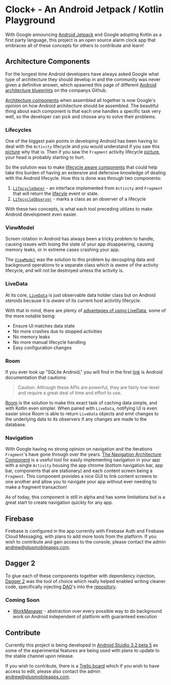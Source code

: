# Clock+ - An Android Jetpack / Kotlin Playground

With Google announcing [Android Jetpack](https://developer.android.com/jetpack/) and Google adopting Kotlin as a first party language, this project is an open source alarm clock app that embraces all of these concepts for others to contribute and learn!


## Architecture Components

For the longest time Android developers have always asked Google what type of architecture they should develop in and the community was never given a definitive answer, which spawned this page of different [Android architecture blueprints](https://github.com/googlesamples/android-architecture) on the companys Github. 

[Architecture components](https://developer.android.com/topic/libraries/architecture/) when assembled all together is now Google's *opinion* on how Android architecture should be assembled. The beautiful thing about each component is that each one handles a specific task very well, so the developer can pick and choose any to solve their problems.

### Lifecycles

One of the biggest pain points in developing Android has been having to deal with the `Activity` lifecycle and you would understand if you saw this [picture](https://developer.android.com/guide/components/activities/activity-lifecycle#alc) why that is. Then if you saw the `Fragment` activity lifecycle [picture](https://developer.android.com/guide/components/fragments#Creating), your head is probably starting to hurt. 

So the solution was to make [lifecycle aware components](https://developer.android.com/topic/libraries/architecture/lifecycle) that could help take this burden of having an extensive and defensive knowledge of dealing with the Android lifecycle. How this is done was through two components:

1. [`LifecycleOwner`](https://developer.android.com/topic/libraries/architecture/lifecycle#lco) - an interface implemented from `Activity` and `Fragment` that will return the [lifecyle](https://developer.android.com/topic/libraries/architecture/lifecycle#lc) event or state.
2. [`LifecycleObserver`](https://developer.android.com/reference/android/arch/lifecycle/LifecycleObserver) - marks a class as an observer of a lifecycle

With these two concepts, is what each tool preceding utilizes to make Android development even easier. 

### ViewModel

Screen rotation in Android has always been a tricky problem to handle, causing issues with losing the state of your app disappearing, causing memory leaks, or in extreme cases crashing your app. 

The [`ViewModel`](https://developer.android.com/topic/libraries/architecture/viewmodel) was the solution to this problem by decoupling data and background operations to a separate class which is *aware* of the activity lifecycle, and will not be destroyed unless the activity is.  


### LiveData

At its core, [`LiveData`](https://developer.android.com/topic/libraries/architecture/livedata) is just observable data holder class but on Android steroids because it is *aware* of its current host activtity lifecycle. 

With that in mind, there are plenty of [advantages of using LiveData](https://developer.android.com/topic/libraries/architecture/livedata#the_advantages_of_using_livedata), some of the more notable being: 

*  Ensure UI matches data state
*  No more crashes due to stopped activities
*  No memory leaks
*  No more manual lifecycle handling
*  Easy configuration changes

### Room

If you ever look up "SQLite Android," you will find in the first [link](https://developer.android.com/training/data-storage/sqlite) is Android documentation that cautions:

> Caution: Although these APIs are powerful, they are fairly low-level and require a great deal of time and effort to use. 

[Room](https://developer.android.com/topic/libraries/architecture/room) is the solution to make this exact task of caching data simple, and with Kotlin even simpler. When paired with `LiveData`, notifying UI is even easier since Room is able to return `LiveData` objects and emit changes to the underlying data to its observers if any changes are made to the database.

### Navigation

With Google having no strong opinion on navigation and the iterations `Fragment`'s have gone through
over the years. [The Navigation Architecture Component](https://developer.android.com/topic/libraries/architecture/navigation/) is a useful tool for easily implementing navigation in your app with a single `Activity` housing the app chrome (bottom navigation bar, app bar, components that are stationary) and each content screen being a `Fragment`. This component provides a nice GUI to link content screens to one another and allow you to navigate your app without ever needing to make a fragment transaction!

As of today, this component is still in alpha and has some limitations but is a great start to create navigation quickly for any app. 

## Firebase

Firebase is configured in the app currently with Firebase Auth and Firebase Cloud Messaging, with plans to add more tools from the platform. If you wish to contribute and gain access to the console, please contact the admin [andrew@plusmobileapps.com](mailto:andrew@plusmobileapps.com). 


## Dagger 2

To glue each of these components together with dependency injection, [Dagger 2](https://google.github.io/dagger/) was the tool of choice which really helped enabled writing cleaner code, specifically injecting [DAO](https://developer.android.com/training/data-storage/room/accessing-data)'s into the [repository](https://developer.android.com/jetpack/docs/guide#connecting_viewmodel_and_the_repository). 

### Coming Soon

* [WorkManager](https://developer.android.com/topic/libraries/architecture/workmanager) - abstraction over every possible way to do background work on Android independent of platform with guaranteed execution

## Contribute

Currently this project is being developed in [Android Stuidio 3.2 beta 5](https://developer.android.com/studio/preview/) as some of the experimental features are being used with plans to update to the stable channel upon release. 

If you wish to contribute, there is a [Trello board](https://trello.com/b/gpvd905I) which if you wish to have access to edit, please also contact the admin [andrew@plusmobileapps.com](mailto:andrew@plusmobileapps.com).

